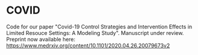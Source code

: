 # COVID

Code for our paper "Covid-19 Control Strategies and Intervention Effects in Limited Resouce Settings: A Modeling Study". Manuscript under review. Preprint now available here: https://www.medrxiv.org/content/10.1101/2020.04.26.20079673v2
